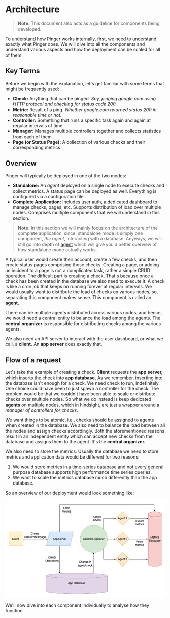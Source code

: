 # Architecture

> **Note:** This document also acts as a guideline for components being
> developed.

To understand how Pinger works internally, first, we need to understand
exactly what Pinger does. We will dive into all the components and
understand various aspects and how the deployment can be scaled for all of
them.
   
## Key Terms

Before we begin with the explanation, let's get familiar with some terms
that might be frequently used:

- **Check:** Anything that can be pinged. _Say, pinging google.com using_
  _HTTP protocol and checking for status code 200._
- **Metric:** Result of a ping. _Whether google.com returned status 200_
  _in reasonable time or not._                        
- **Controller:** Something that runs a specific task again and again at
  regular intervals of time.                            
- **Manager:** Manages multiple controllers together and collects
  statistics from each of them.                             
- **Page (or Status Page):** A collection of various checks and their corresponding
  metrics.                                              

## Overview

Pinger will typically be deployed in one of the two modes:

- **Standalone:** An _agent_ deployed on a single node to execute checks
  and collect metrics. A status page can be deployed as well. Everything
  is configured via a configuration file.
- **Complete Application:** Includes user auth, a dedicated dashboard to
  manage checks, pages, etc. Supports distribution of load over multiple
  nodes. Comprises multiple components that we will understand in this
  section.

> **Note:** In this section we will mainly focus on the architecture of
> the complete application, since, standalone mode is simply one
> component, _the agent_, interacting with a database. Anyways, we will
> still go into depth of [agent](./the-agent.html) which will give you a
> better overview of how standalone mode actually works.

A typical user would create their account, create a few checks, and then
create status pages comprising those checks. Creating a page, or adding an
incident to a page is not a complicated task, rather a simple CRUD
operation. The difficult part is creating a check. That's because once a
check has been created in the database we also need to execute it. A
check is like a cron job that keeps on running forever at regular 
intervals. We would usually want to distribute the load of checks on 
various nodes, so, separating this component makes sense. This component
is called an **agent.**

There can be multiple agents distributed across various nodes, and hence,
we would need a central entity to balance the load among the agents. The
**central organizer** is responsible for distributing checks among the
various agents.

We also need an API server to interact with the user dashboard, or what
we call, a **client.** An **app server** does exactly that.

## Flow of a request

Let's take the example of creating a check. **Client** requests the **app**
**server,** which inserts the check into **app database.** As we remember,
inserting into the database isn't enough for a check. We need check to run,
indefinitely. One choice could have been to just spawn a controller for
the check. The problem would be that we couldn't have been able to scale
or distribute checks over multiple nodes. So what we do instead is keep
dedicated **agents** on multiple nodes, which in hindsight, are just a
wrapper around a _manager of controllers for checks._

We want things to be atomic, i.e., checks should be assigned to agents when
created in the database. We also need to balance the load between all the
nodes and assign checks accordingly. Both the aforementioned reasons result
in an independent entity which can accept new checks from the database
and assigns them to the agent. It's the **central organizer.**

We also need to store the metrics. Usually the database we need to store
metrics and application data would be different for two reasons:

1. We would store metrics in a time-series database and not every general
   purpose database supports high performance time series queries.
1. We want to scale the metrics database much differently than the app
   database.
   
So an overview of our deployment would look something like:

![Architecture Overview](./architecture-overview.jpg)

We'll now dive into each component individually to analyse how they
function.
